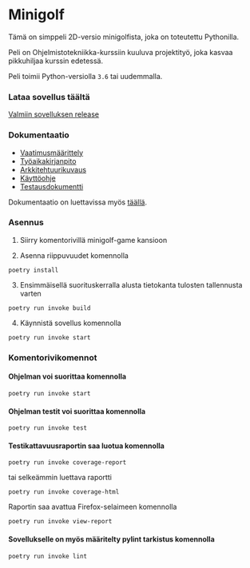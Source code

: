 # Minigolf

Tämä on simppeli 2D-versio minigolfista, joka on toteutettu Pythonilla.

Peli on Ohjelmistotekniikka-kurssiin kuuluva projektityö, joka kasvaa pikkuhiljaa kurssin edetessä.

Peli toimii Python-versiolla `3.6` tai uudemmalla.

### Lataa sovellus täältä

[Valmiin sovelluksen release](https://github.com/makeri89/Ohjelmistotekniikka/releases/tag/1.0.0)

### Dokumentaatio

- [Vaatimusmäärittely](/dokumentaatio/vaatimusmaarittely.md)
- [Työaikakirjanpito](/dokumentaatio/tyoaikakirjanpito.md)
- [Arkkitehtuurikuvaus](/dokumentaatio/arkkitehtuuri.md)
- [Käyttöohje](/dokumentaatio/kayttoohje.md)
- [Testausdokumentti](/dokumentaatio/testaus.md)

Dokumentaatio on luettavissa myös [täällä](https://makeri89.github.io/Ohjelmistotekniikka/).

### Asennus

1. Siirry komentorivillä minigolf-game kansioon

2. Asenna riippuvuudet komennolla

```
poetry install
```

3. Ensimmäisellä suorituskerralla alusta tietokanta tulosten tallennusta varten

```
poetry run invoke build
```

4. Käynnistä sovellus komennolla

```
poetry run invoke start
```

### Komentorivikomennot

#### Ohjelman voi suorittaa komennolla

```
poetry run invoke start
```

#### Ohjelman testit voi suorittaa komennolla

```
poetry run invoke test
```

#### Testikattavuusraportin saa luotua komennolla

```
poetry run invoke coverage-report
```

tai selkeämmin luettava raportti

```
poetry run invoke coverage-html
```

Raportin saa avattua Firefox-selaimeen komennolla

```
poetry run invoke view-report
```

#### Sovellukselle on myös määritelty pylint tarkistus komennolla

```
poetry run invoke lint
```
